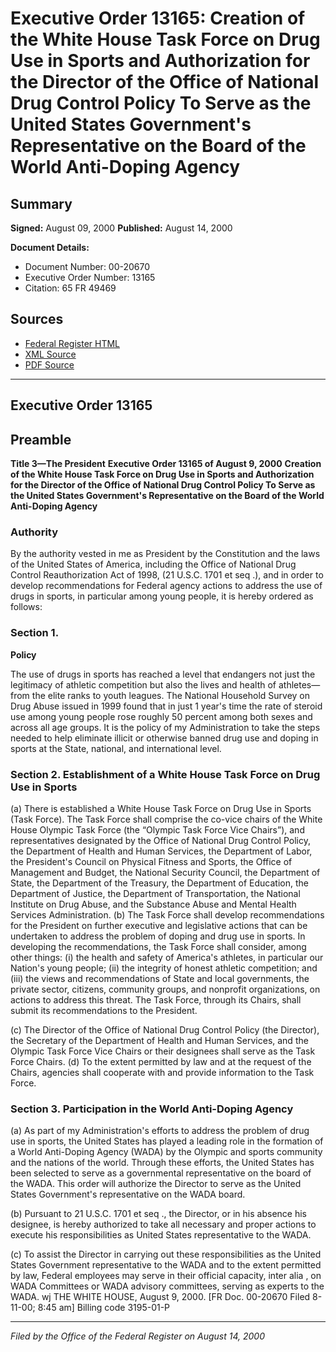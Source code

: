 # Executive Order 13165: Creation of the White House Task Force on Drug Use in Sports and Authorization for the Director of the Office of National Drug Control Policy To Serve as the United States Government's Representative on the Board of the World Anti-Doping Agency

## Summary

**Signed:** August 09, 2000
**Published:** August 14, 2000

**Document Details:**
- Document Number: 00-20670
- Executive Order Number: 13165
- Citation: 65 FR 49469

## Sources
- [Federal Register HTML](https://www.federalregister.gov/documents/2000/08/14/00-20670/creation-of-the-white-house-task-force-on-drug-use-in-sports-and-authorization-for-the-director-of)
- [XML Source](https://www.federalregister.gov/documents/full_text/xml/2000/08/14/00-20670.xml)
- [PDF Source](https://www.govinfo.gov/content/pkg/FR-2000-08-14/pdf/00-20670.pdf)

---

## Executive Order 13165

## Preamble

**Title 3—The President**
**Executive Order 13165 of August 9, 2000**
**Creation of the White House Task Force on Drug Use in Sports and Authorization for the Director of the Office of National Drug Control Policy To Serve as the United States Government's Representative on the Board of the World Anti-Doping Agency**

### Authority

By the authority vested in me as President by the Constitution and the laws of the United States of America, including the Office of National Drug Control Reauthorization Act of 1998, (21 U.S.C. 1701 
et seq
.), and in order to develop recommendations for Federal agency actions to address the use of drugs in sports, in particular among young people, it is hereby ordered as follows:
### Section 1.

**Policy**

The use of drugs in sports has reached a level that endangers not just the legitimacy of athletic competition but also the lives and health of athletes—from the elite ranks to youth leagues. The National Household Survey on Drug Abuse issued in 1999 found that in just 1 year's time the rate of steroid use among young people rose roughly 50 percent among both sexes and across all age groups. It is the policy of my Administration to take the steps needed to help eliminate illicit or otherwise banned drug use and doping in sports at the State, national, and international level.

### Section 2. Establishment of a White House Task Force on Drug Use in Sports

(a) There is established a White House Task Force on Drug Use in Sports (Task Force). The Task Force shall comprise the co-vice chairs of the White House Olympic Task Force (the “Olympic Task Force Vice Chairs”), and representatives designated by the Office of National Drug Control Policy, the Department of Health and Human Services, the Department of Labor, the President's Council on Physical Fitness and Sports, the Office of Management and Budget, the National Security Council, the Department of State, the Department of the Treasury, the Department of Education, the Department of Justice, the Department of Transportation, the National Institute on Drug Abuse, and the Substance Abuse and Mental Health Services Administration.
(b) The Task Force shall develop recommendations for the President on further executive and legislative actions that can be undertaken to address the problem of doping and drug use in sports. In developing the recommendations, the Task Force shall consider, among other things: (i) the health and safety of America's athletes, in particular our Nation's young people; (ii) the integrity of honest athletic competition; and (iii) the views and recommendations of State and local governments, the private sector, citizens, community groups, and nonprofit organizations, on actions to address this threat. The Task Force, through its Chairs, shall submit its recommendations to the President.

(c) The Director of the Office of National Drug Control Policy (the Director), the Secretary of the Department of Health and Human Services, and the Olympic Task Force Vice Chairs or their designees shall serve as the Task Force Chairs.
(d) To the extent permitted by law and at the request of the Chairs, agencies shall cooperate with and provide information to the Task Force.

### Section 3. Participation in the World Anti-Doping Agency

(a) As part of my Administration's efforts to address the problem of drug use in sports, the 
United States has played a leading role in the formation of a World Anti-Doping Agency (WADA) by the Olympic and sports community and the nations of the world. Through these efforts, the United States has been selected to serve as a governmental representative on the board of the WADA. This order will authorize the Director to serve as the United States Government's representative on the WADA board.

(b) Pursuant to 21 U.S.C. 1701 
et seq
., the Director, or in his absence his designee, is hereby authorized to take all necessary and proper actions to execute his responsibilities as United States representative to the WADA.

(c) To assist the Director in carrying out these responsibilities as the United States Government representative to the WADA and to the extent permitted by law, Federal employees may serve in their official capacity, 
inter alia
, on WADA Committees or WADA advisory committees, serving as experts to the WADA.
wj
THE WHITE HOUSE,
August 9, 2000.
[FR Doc. 00-20670
Filed 8-11-00; 8:45 am]
Billing code 3195-01-P

---

*Filed by the Office of the Federal Register on August 14, 2000*

